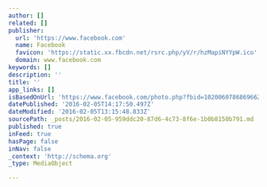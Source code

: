 ```yaml
---
author: []
related: []
publisher:
  url: 'https://www.facebook.com'
  name: Facebook
  favicon: 'https://static.xx.fbcdn.net/rsrc.php/yV/r/hzMapiNYYpW.ico'
  domain: www.facebook.com
keywords: []
description: ''
title: ''
app_links: []
isBasedOnUrl: 'https://www.facebook.com/photo.php?fbid=10200607868696629&set=t.100004599423907&type=3&size=848%2C1136'
datePublished: '2016-02-05T14:17:50.497Z'
dateModified: '2016-02-05T13:15:48.833Z'
sourcePath: _posts/2016-02-05-959ddc20-87d6-4c73-8f6e-1b0b8150b791.md
published: true
inFeed: true
hasPage: false
inNav: false
_context: 'http://schema.org'
_type: MediaObject

---
```

